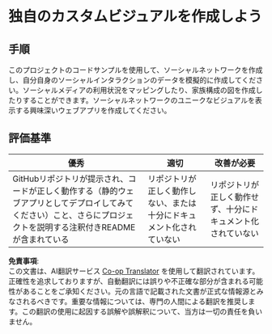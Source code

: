 <!--
CO_OP_TRANSLATOR_METADATA:
{
  "original_hash": "e56df4c0f49357e30ac8fc77aa439dd4",
  "translation_date": "2025-08-25T18:03:06+00:00",
  "source_file": "3-Data-Visualization/13-meaningful-visualizations/assignment.md",
  "language_code": "ja"
}
-->
# 独自のカスタムビジュアルを作成しよう

## 手順

このプロジェクトのコードサンプルを使用して、ソーシャルネットワークを作成し、自分自身のソーシャルインタラクションのデータを模擬的に作成してください。ソーシャルメディアの利用状況をマッピングしたり、家族構成の図を作成したりすることができます。ソーシャルネットワークのユニークなビジュアルを表示する興味深いウェブアプリを作成してください。

## 評価基準

優秀 | 適切 | 改善が必要
--- | --- | --- |
GitHubリポジトリが提示され、コードが正しく動作する（静的ウェブアプリとしてデプロイしてみてください）こと、さらにプロジェクトを説明する注釈付きREADMEが含まれている | リポジトリが正しく動作しない、または十分にドキュメント化されていない | リポジトリが正しく動作せず、十分にドキュメント化されていない

**免責事項**:  
この文書は、AI翻訳サービス [Co-op Translator](https://github.com/Azure/co-op-translator) を使用して翻訳されています。正確性を追求しておりますが、自動翻訳には誤りや不正確な部分が含まれる可能性があることをご承知ください。元の言語で記載された文書が正式な情報源とみなされるべきです。重要な情報については、専門の人間による翻訳を推奨します。この翻訳の使用に起因する誤解や誤解釈について、当方は一切の責任を負いません。